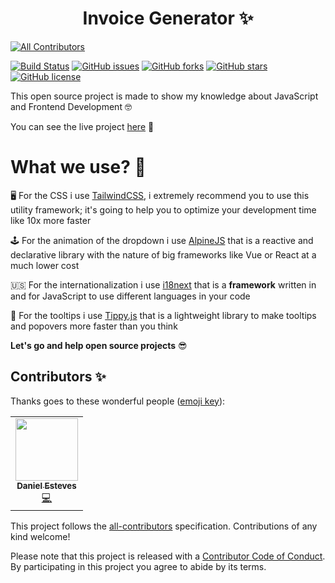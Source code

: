 # <center>Invoice Generator ✨</center>

<!-- ALL-CONTRIBUTORS-BADGE:START - Do not remove or modify this section -->

[![All Contributors](https://img.shields.io/badge/all_contributors-1-orange.svg?style=flat-square)](#contributors-)

<!-- ALL-CONTRIBUTORS-BADGE:END -->

[![Build Status](https://travis-ci.org/danestves/invoicegenerator.png?branch=master)](https://travis-ci.org/danestves/invoicegenerator) [![GitHub issues](https://img.shields.io/github/issues/danestves/invoicegenerator)](https://github.com/danestves/invoicegenerator/issues) [![GitHub forks](https://img.shields.io/github/forks/danestves/invoicegenerator)](https://github.com/danestves/invoicegenerator/network) [![GitHub stars](https://img.shields.io/github/stars/danestves/invoicegenerator)](https://github.com/danestves/invoicegenerator/stargazers) [![GitHub license](https://img.shields.io/github/license/danestves/invoicegenerator)](https://github.com/danestves/invoicegenerator/blob/master/LICENSE)

This open source project is made to show my knowledge about JavaScript and Frontend Development 🤓

You can see the live project [here](https://invoicegenerator.now.sh) 🚀

# What we use? 🧐

🖥 For the CSS i use [TailwindCSS](https://tailwindcss.com), i extremely recommend you to use this utility framework; it's going to help you to optimize your development time like 10x more faster

🕹 For the animation of the dropdown i use [AlpineJS](https://github.com/alpinejs/alpine) that is a reactive and declarative library with the nature of big frameworks like Vue or React at a much lower cost

🇺🇸 For the internationalization i use [i18next](https://www.i18next.com/) that is a **framework** written in and for JavaScript to use different languages in your code

💭 For the tooltips i use [Tippy.js](https://atomiks.github.io/tippyjs/) that is a lightweight library to make tooltips and popovers more faster than you think

**Let's go and help open source projects** 😎

## Contributors ✨

Thanks goes to these wonderful people ([emoji key](https://allcontributors.org/docs/en/emoji-key)):

<!-- ALL-CONTRIBUTORS-LIST:START - Do not remove or modify this section -->
<!-- prettier-ignore-start -->
<!-- markdownlint-disable -->
<table>
  <tr>
    <td align="center"><a href="https://danestves.com/"><img src="https://avatars0.githubusercontent.com/u/31737273?v=4" width="100px;" alt=""/><br /><sub><b>Daniel Esteves</b></sub></a><br /><a href="https://github.com/danestves/invoicegenerator/commits?author=danestves" title="Code">💻</a></td>
  </tr>
</table>

<!-- markdownlint-enable -->
<!-- prettier-ignore-end -->

<!-- ALL-CONTRIBUTORS-LIST:END -->

This project follows the [all-contributors](https://github.com/all-contributors/all-contributors) specification. Contributions of any kind welcome!

Please note that this project is released with a [Contributor Code of Conduct](CODE-OF-CONDUCT.md). By participating in this project you agree to abide by its terms.
